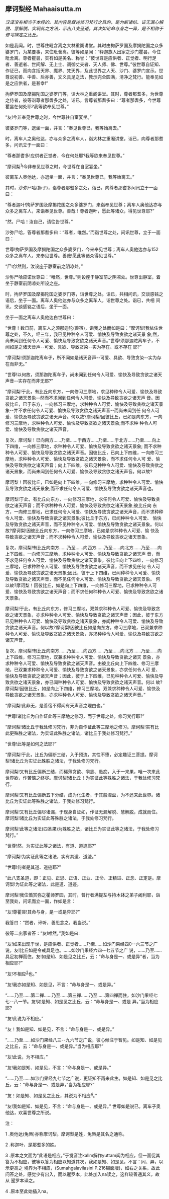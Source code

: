 ## 摩诃梨经 Mahaaisutta.m

*汉译没有相当于本经的。其内容是叙述修习梵行之目的，是为断诸结、证无漏心解脱、慧解脱。实现此之方法，示出八支圣道。其次如论命与身之一异，是不相称于修习禅定之比丘。*

如是我闻。时，世尊住毗含离之大林重阁讲堂。其时由拘萨罗国及摩揭陀国之众多婆罗门，为某要事，来住毗舍离。彼等如是闻：“释迦族人出家之沙门瞿昙，今住毗舍离。尊者瞿昙，实有如是美名、称誉：“彼世尊是应供者、正觉者、明行足者、善逝者、世间解、无上士、调御丈夫者、天人师、佛、世尊。”彼世尊自证知、作证已，而向含括天界、魔界、梵天界，及此世界之人天、沙门、婆罗门宣示。世尊说初善、中善、后亦善，文义具足之法，教示完全圆满，清净之梵行。能奉见如是之应供者，是甚幸!”

拘萨罗国及摩揭陀国之婆罗门等，诣大林之重阁讲堂。其时，尊者那耆多，为世尊之侍者，彼等诣尊者那耆多之处，诣已，言尊者那耆多曰：“尊者那耆多，今世尊瞿昙在何处耶?我等欲奉见世尊。”

“友!今非奉见世尊之时，今世尊往自室宴坐。”

彼婆罗门等，退坐一面，并言：“奉见世尊已，我等始离去。”

时，离车人之奥他达，亦与众多之离车人，诣大林之重阇讲堂，诣已，向尊者那耆多，问讯立于一面曰：

“尊者那耆多!应供者正觉者，今在何处耶?我等欲来奉见世尊。”

“摩诃梨<sup>[1](#1)</sup>!今非奉见世尊之时，今世尊在自室宴坐。”

彼离车人奥他达，亦退坐一面，并言：“奉见世尊已，我等始离去。”

其时，沙弥尸哈(狮子)，诣尊者那耆多之处，诣已，向尊者那耆多问讯立于一面曰：

“尊者迦叶!拘萨罗国及摩揭陀国之众多婆罗门，来诣奉见世尊；离车人奥他达亦与众多之离车人，来诣奉见世尊。善哉！尊者迦叶，愿此等诸众，得见世尊耶?”

“然，尸哈！汝自己，请往告世尊。”

沙弥尸哈，答尊者那耆多曰：“尊者，唯然。”而诣世尊之处，问讯世尊，立于一面曰：

世尊!拘萨罗国及摩揭陀国之众多婆罗门，今来奉见世尊；离车人奥他达亦与152 众多之离车人，来奉见世尊。善哉!愿此等诸众得见世尊。”

“尸哈!然则，汝设座于静室前之阴凉处。”

沙弥尸哈应诺世尊曰：“唯然，世尊。”则设座于静室前之阴凉处。世尊出静室，着坐于静室前阴凉处所设之座。

时，拘萨罗国及摩揭陀国之婆罗门等，诣世尊之处。诣已，共相问讯，交谈感铭之语后，坐于一面。离车人奥他达亦与众多之离车人，诣世尊之处。诣已，共相 间讯，交谈感铭之语后，坐于一面。

坐于一面之离车人奥他达白世尊曰：

“世尊！数日前，离车人之须那迦陀(善宿)，诣我之处而如是曰：“摩诃梨!我依住世尊之处，不久，经三年，我已见种种令人可爱、愉快及导致贪欲之诸天景 象;然，尚未闻到任何令人可爱、愉快及导致贪欲之诸天声音。”世尊!须那迦陀离车子，不闻如是之诸天音声--可爱、具欲、导致贪染--实为存在、或不存在 耶?”

“摩诃梨!须那迦陀离车子，所不闻如是诸天音声--可爱、具欲、导致贪染--实为存在而非无。”

“世尊!以何故，须那迦陀离车子，尚未闻到任何令人可爱、愉快及导致贪欲之诸天声音--实存在而非无耶?”

“摩诃梨!于此，有比丘向东方，一向修习三摩地，求见种种令人可爱、愉快及导致贪欲之诸天景象--然而不求闻到任何令人可爱、愉快及导致贪欲之诸天声 音。因彼比丘，已于东方，一向修习三摩地，求种种令人可爱、愉快及导致贪欲之诸天景象--并不求任何令人可爱、愉快及导致贪欲之诸天声音--而尚未闻到任 何令人可爱、愉快及导致贪欲之诸天声音。何以故?摩诃梨!因彼比丘，已如是向东方，一向修习三摩地，求种种令人可爱、愉快及导致贪欲之诸天景象;而不求种 种令人可爱、愉快及导致贪欲之诸天声音。

复次，摩诃梨！已向南方……乃至……于西方……乃至……于北方……乃至……向上下四维，一向修三摩地，求种种令人可爱、愉快及导致贪欲之诸天景象; 而不求种种令人可爱、愉快及导致贪欲之诸天声音。因彼比丘，已向上下四维，一向修习三摩地，求种种令人可爱、愉快及导致贪欲之诸天景象，而不求任何令人可 爱、愉快及导致贪欲之诸天声音；向上下四维，彼已见种种令人可爱、愉快及导致贪欲之诸天景象，而尚未闻到任何令人可爱、愉快及导致贪欲之诸天声音。何以故?

摩诃梨！因彼比丘，已如是向上下四维，一向修习三摩地，求种种令人可爱、愉快及导致贪欲之诸天景象;而不求任何令人可爱、愉快及导致贪欲之诸天声音也。

摩诃梨!于此，有比丘向东方，一向修习三摩地，求任何令人可爱、愉快及导致贪欲之诸天声音；而不求种种令人可爱、愉快及导致贪欲之诸天景象;彼比丘向 东方，一向修三摩地，已求任何令人可爱、愉快及导致贪欲之诸天声音，而不求种种令人可爱、愉快及导致贪欲之诸天景象;彼比丘于东方，已闻种种令人可爱、 愉快及导致贪欲之诸天声音，而不见种种令人可爱、愉快及导致贪欲之诸天景象。何以故?摩诃梨!因彼比丘向东方，一向修习三摩地，已如是求种种令人可爱、愉 快及导致贪欲之诸天声音；而不求种种令人可爱、愉快及导致贪欲之诸天景象。

复次，摩诃梨!有比丘向南方……乃至……向西方……乃至……向北方……乃至……向上下四维，一向修习三摩地，求种种令人可爱、愉快及导致贪欲之诸天声 音，而不求见任何令人可爱、愉快及导致贪欲之诸天景象。彼比丘向上下四维，一向修习三摩地，已求种种令人可爱、愉快及导致贪欲之诸天声音，而不求见任何 令人可爱、愉快及导致贪欲之诸天景象;因此，彼于上下四维，已闻种种令人可爱、愉快及导致贪欲之诸天声音，而不见任何令人可爱、愉快及导致贪欲之诸天景象。 何以故?摩诃梨！因彼比丘，如是向上下四维，一向修习三摩地，已求种种令人可爱、愉快及导致贪欲之诸天声音；而不求任何种种令人可爱、愉快及导致贪欲之诸 天景象。

摩诃梨!于此，有比丘向东方，修习三摩地，双兼求种种令人可爱、愉快及导致贪欲之诸天景象，亦求种种令人可爱、愉快及导致贪欲之诸天声音；因此，彼于东方已见种种令人可爱、愉快及导致贪欲之诸天景象，亦闻种种令人可爱、愉快及导致贪欲之诸天声音。何以故?摩诃梨!因彼比丘如是向东方，修习三摩地，已双兼求种种令人可爱、愉快及导致贪欲之诸天景象，亦求种种令人可爱、愉快及导致贪欲之诸天声音。

复次，摩诃梨!有比丘向南方……乃至……向西方……乃至……向北方……乃至……向上下四维，修习三摩地，双兼求种种令人可爱、愉快及导致贪欲之诸天 景象，亦求种种令人可爱、愉快及导致贪欲之诸天声音。由彼比丘向上下四维、修习三摩地，已双兼求种种令人可爱、愉快及导致贪欲之诸天景象，亦求任何令人可 爱、愉快及导致贪欲之诸天声音；因此，彼于上下四维，已见种种令人可爱、愉快及导致贪欲之诸天景象，亦已闻种种令人可爱、愉快及导致贪欲之诸天声音。何以 故?摩诃梨!因彼比丘，如是向上下四维，修习三摩地，双兼求种种令人可爱、愉快及导致贪欲之诸天景象，亦求种种令人可爱、愉快及导致贪欲之诸天声音。”

“摩诃梨!此非无，是善宿不得闻有天声音之理由也。”

“世尊!诸比丘为自作证此等三摩地之修习，而于世尊之处，修习梵行耶?”

“摩诃梨!诸比丘于我处修习梵行，非为自作证此等三摩地之修习。摩诃梨!实有比此更殊胜之诸法，为实证此殊胜之诸法，诸比丘于我处修习梵行。”

“世尊!此等是如何之法耶?”

“摩诃梨!于此，比丘为偏断三结，入于预流，其性不堕，必定趣证三菩提。摩诃梨!诸比丘为实证此殊胜之诸法，于我处修习梵行。

摩诃梨!又有比丘偏断三结，而稀薄贪欲、嗔恚、愚痴，入于一来果，唯一次来此世界欲，作苦恼之终尽。摩诃梨!诸比丘！为实证此等殊胜之诸法，于我处修习梵行。

摩诃梨!又有比丘偏断五下分结，成为化生者，于其般涅盘，为不还来此世界。诸比丘为实证此等殊胜之诸法，于我处修习梵行。

摩诃梨!又有比丘偏尽诸漏，于现身自证如，作证无漏解脱、慧解脱，成就而住。摩诃梨!诸比丘为实证此等殊胜之诸法，于我处修习梵行。

摩诃梨!此等之诸法(四圣果)为殊胜之法，诸比丘为实证此等之诸法，于我处修习梵行。”

“世尊!然，为实证此等之诸法，有道、道迹耶?”

“摩诃梨!为实证此等之诸法，实有其道、道迹。”

“世尊!何者是其道、道迹耶?”

“此八支圣道，即：正见、正思、正语、正业、正命、正精进、正念、正定是。摩诃梨!为证此等之诸法，此是道、道迹。

摩诃梨!我住憍赏弥之瞿师罗园，其时，普行者满提左与持木钵之弟子阇利耶，诣至我处，问讯而立一面，作如是言：

“友!尊瞿昙!其命与身，是一或是异耶?”

我答曰：“然者，谛听，善思念之，我当说。”

彼等二出家者答：“友!唯然，”我如是曰:

“友!如来出现于世，是应供者、正觉者……乃至……如沙门果经四0--六三节之广说，友!比丘如是令戒具足也。……如沙门果经六四--七五节之广 说，……乃至……具足初禅而住。友!如是知、如是见之比丘，云：“命与身是一、或是异”者，当为相应耶?”

“友!不相应<sup>[3](#3)</sup>也。”

“友!我亦如是知、如是见，不言：“命与身是一、或是异。”

“……乃至……第二禅……乃至……第三禅……乃至……第四禅而住，如沙门果经七七--八一节。友!如是知、如是见之比丘，云：“命与身是一、或是 异。”当为相应耶?

“友!此说为不相应。”

“友！我如是知、如是见，不言：“命与身是一、或是异。”

“……乃至……如沙门果经八三--九六节之广说，彼心倾注于智见。如是知、如是见之比丘，云：“命与身是一、或是异。”当为相应耶?”

“友!此说，为不相应。”

“友!我如是知、如是见，不言：“命与身是一、或是异。”

“……乃至……如沙门果经九七节之广说，更证知不再来此生。如是知、如是见之比丘，云：“命与身是一、或是异，”当为相应耶?”

“友！如是知、如是见之比丘，其说为不相应<sup>[4](#4)</sup>。”

“友!我如是知、如是见，不言：“命与身是一、或是异。” 世尊如是说已。离车子奥他达，欢喜世尊之所说。

注：

<a name="1"></a>1 .奥他达(兔唇)亦称摩诃梨。摩诃梨是姓，兔唇是其名之通称。

2 .称迦叶，是那耆多的姓。

<a name="3"></a>3 .原本之文面为“此语是相应。”于觉音注kallm解作yuttam闻为相应，但一面促其答为不相应，彼等以答为相应以知道其次，我如是知、如是见，不言：同、异，以示更高之 境界为不相应，(Sumahgalavilasini P.216锡面版)，如右之关系，故此问答之处，感觉少有出入，而以暹罗本，此处加入na读之，这样较善通其义，故从 暹罗本译之。

<a name="4"></a>4 .原本至此始插入na。